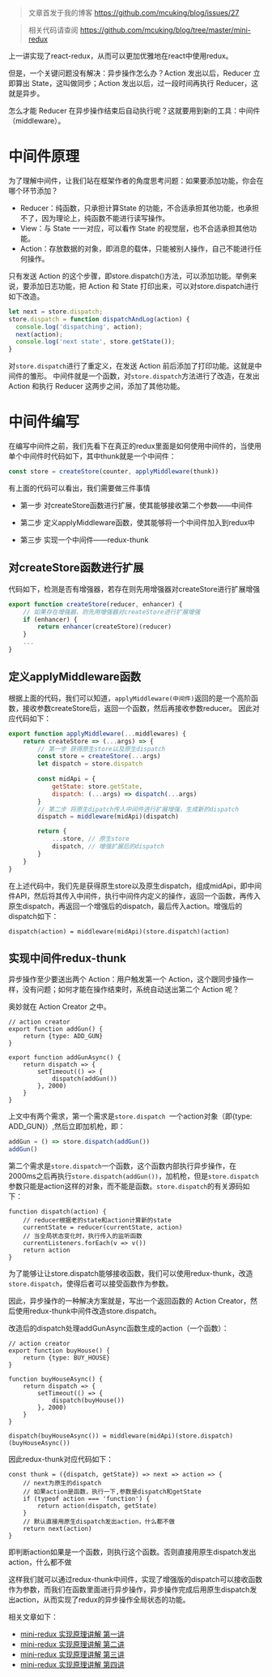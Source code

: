> 文章首发于我的博客 https://github.com/mcuking/blog/issues/27

> 相关代码请查阅 https://github.com/mcuking/blog/tree/master/mini-redux

上一讲实现了react-redux，从而可以更加优雅地在react中使用redux。

但是，一个关键问题没有解决：异步操作怎么办？Action 发出以后，Reducer 立即算出 State，这叫做同步；Action 发出以后，过一段时间再执行 Reducer，这就是异步。

怎么才能 Reducer 在异步操作结束后自动执行呢？这就要用到新的工具：中间件（middleware）。

# 中间件原理
为了理解中间件，让我们站在框架作者的角度思考问题：如果要添加功能，你会在哪个环节添加？

- Reducer：纯函数，只承担计算State 的功能，不合适承担其他功能，也承担不了，因为理论上，纯函数不能进行读写操作。
- View：与 State 一一对应，可以看作 State 的视觉层，也不合适承担其他功能。
- Action：存放数据的对象，即消息的载体，只能被别人操作，自己不能进行任何操作。

只有发送 Action 的这个步骤，即store.dispatch()方法，可以添加功能。举例来说，要添加日志功能，把 Action 和 State 打印出来，可以对store.dispatch进行如下改造。
```javascript
let next = store.dispatch;
store.dispatch = function dispatchAndLog(action) {
  console.log('dispatching', action);
  next(action);
  console.log('next state', store.getState());
}
```
对```store.dispatch```进行了重定义，在发送 Action 前后添加了打印功能。这就是中间件的雏形。
中间件就是一个函数，对```store.dispatch```方法进行了改造，在发出 Action 和执行 Reducer 这两步之间，添加了其他功能。

# 中间件编写
在编写中间件之前，我们先看下在真正的redux里面是如何使用中间件的，当使用单个中间件时代码如下，其中thunk就是一个中间件：
```javascript
const store = createStore(counter, applyMiddleware(thunk))
```
有上面的代码可以看出，我们需要做三件事情

- 第一步  对createStore函数进行扩展，使其能够接收第二个参数——中间件

- 第二步  定义applyMiddleware函数，使其能够将一个中间件加入到redux中

- 第三步  实现一个中间件——redux-thunk

## 对createStore函数进行扩展
代码如下，检测是否有增强器，若存在则先用增强器对createStore进行扩展增强
```javascript
export function createStore(reducer, enhancer) {
    // 如果存在增强器，则先用增强器对createStore进行扩展增强
    if (enhancer) {
        return enhancer(createStore)(reducer)
    }
    ...
}
```

## 定义applyMiddleware函数
根据上面的代码，我们可以知道，```applyMiddleware(中间件)```返回的是一个高阶函数，接收参数createStore后，返回一个函数，然后再接收参数reducer。
因此对应代码如下：
```javascript
export function applyMiddleware(...middlewares) {
    return createStore => (...args) => {
        // 第一步 获得原生store以及原生dispatch
        const store = createStore(...args)
        let dispatch = store.dispatch
        
        const midApi = {
            getState: store.getState,
            dispatch: (...args) => dispatch(...args)
        }
        // 第二步 将原生dipatch传入中间件进行扩展增强，生成新的dispatch
        dispatch = middleware(midApi)(dispatch)

        return {
            ...store, // 原生store
            dispatch, // 增强扩展后的dispatch
        }
    }
}
```
在上述代码中，我们先是获得原生store以及原生dispatch，组成midApi，即中间件API，然后将其传入中间件，执行中间件内定义的操作，返回一个函数，再传入原生dispatch，再返回一个增强后的dispatch，最后传入action。增强后的dispatch如下：
```
dispatch(action) = middleware(midApi)(store.dispatch)(action)
```

## 实现中间件redux-thunk
异步操作至少要送出两个 Action：用户触发第一个 Action，这个跟同步操作一样，没有问题；如何才能在操作结束时，系统自动送出第二个 Action 呢？

奥妙就在 Action Creator 之中。

```
// action creator
export function addGun() {
    return {type: ADD_GUN}
}

export function addGunAsync() {
    return dispatch => {
        setTimeout(() => {
            dispatch(addGun())
        }, 2000)
    }
}
```

上文中有两个需求，第一个需求是```store.dispatch ```一个action对象（即{type: ADD_GUN}）,然后立即加机枪，即：

```javascript
addGun = () => store.dispatch(addGun())
addGun()
```

第二个需求是```store.dispatch```一个函数，这个函数内部执行异步操作，在2000ms之后再执行```store.dispatch(addGun())```，加机枪，但是```store.dispatch```参数只能是action这样的对象，而不能是函数。```store.dispatch```的有关源码如下：
```
function dispatch(action) {
    // reducer根据老的state和action计算新的state
    currentState = reducer(currentState, action)
    // 当全局状态变化时，执行传入的监听函数
    currentListeners.forEach(v => v())
    return action
}
```
为了能够让让store.dispatch能够接收函数，我们可以使用redux-thunk，改造```store.dispatch```，使得后者可以接受函数作为参数。

因此，异步操作的一种解决方案就是，写出一个返回函数的 Action Creator，然后使用redux-thunk中间件改造store.dispatch。

改造后的dispatch处理addGunAsync函数生成的action（一个函数）：
```
// action creator
export function buyHouse() {
    return {type: BUY_HOUSE}
}

function buyHouseAsync() {
    return dispatch => {
        setTimeout(() => {
            dispatch(buyHouse())
        }, 2000)
    }
}

dispatch(buyHouseAsync()) = middleware(midApi)(store.dispatch)(buyHouseAsync())
```

因此redux-thunk对应代码如下：
```
const thunk = ({dispatch, getState}) => next => action => {
    // next为原生的dispatch
    // 如果action是函数，执行一下,参数是dispatch和getState
    if (typeof action === 'function') {
        return action(dispatch, getState)
    }
    // 默认直接用原生dispatch发出action，什么都不做
    return next(action)
}
```
即判断action如果是一个函数，则执行这个函数。否则直接用原生dispatch发出action，什么都不做

这样我们就可以通过redux-thunk中间件，实现了增强版的dispatch可以接收函数作为参数，而我们在函数里面进行异步操作，异步操作完成后用原生dispatch发出action，从而实现了redux的异步操作全局状态的功能。

相关文章如下：
- [mini-redux 实现原理讲解 第一讲](https://github.com/mcuking/blog/issues/25)
- [mini-redux 实现原理讲解 第二讲](https://github.com/mcuking/blog/issues/26)
- [mini-redux 实现原理讲解 第三讲](https://github.com/mcuking/blog/issues/27)
- [mini-redux 实现原理讲解 第四讲](https://github.com/mcuking/blog/issues/29)
